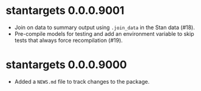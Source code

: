 # stantargets 0.0.0.9001

* Join on data to summary output using `.join_data` in the Stan data (#18).
* Pre-compile models for testing and add an environment variable to skip tests that always force recompilation (#19).


# stantargets 0.0.0.9000

* Added a `NEWS.md` file to track changes to the package.
